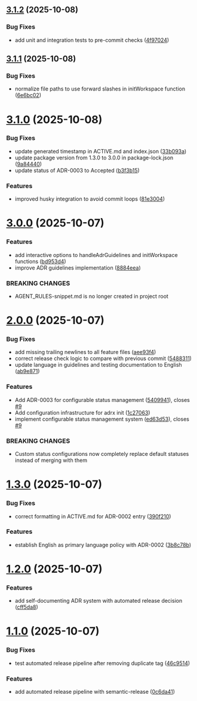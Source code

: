 ## [3.1.2](https://github.com/lordcraymen/adr-toolkit/compare/v3.1.1...v3.1.2) (2025-10-08)


### Bug Fixes

* add unit and integration tests to pre-commit checks ([4f97024](https://github.com/lordcraymen/adr-toolkit/commit/4f97024601e4b586ba87bf1b92243f8a68c13d77))

## [3.1.1](https://github.com/lordcraymen/adr-toolkit/compare/v3.1.0...v3.1.1) (2025-10-08)


### Bug Fixes

* normalize file paths to use forward slashes in initWorkspace function ([6e6bc02](https://github.com/lordcraymen/adr-toolkit/commit/6e6bc025514e1280668595840f41e42801fd773b))

# [3.1.0](https://github.com/lordcraymen/adr-toolkit/compare/v3.0.0...v3.1.0) (2025-10-08)


### Bug Fixes

* update generated timestamp in ACTIVE.md and index.json ([33b093a](https://github.com/lordcraymen/adr-toolkit/commit/33b093a1d01947ab85932249a4dc587e5c177835))
* update package version from 1.3.0 to 3.0.0 in package-lock.json ([9a84440](https://github.com/lordcraymen/adr-toolkit/commit/9a84440b0583e1989398fadd98ba3b4fe2f319c8))
* update status of ADR-0003 to Accepted ([b3f3b15](https://github.com/lordcraymen/adr-toolkit/commit/b3f3b15ce7aaf5f9ce89bbf578eaf63a660ea097))


### Features

* improved husky integration to avoid commit loops ([81e3004](https://github.com/lordcraymen/adr-toolkit/commit/81e300436f15960601986993267ffc3fa087deff))

# [3.0.0](https://github.com/lordcraymen/adr-toolkit/compare/v2.0.0...v3.0.0) (2025-10-07)


### Features

* add interactive options to handleAdrGuidelines and initWorkspace functions ([bd953d4](https://github.com/lordcraymen/adr-toolkit/commit/bd953d4f977515163be4e594a3b9681460848da9))
* improve ADR guidelines implementation ([8884eea](https://github.com/lordcraymen/adr-toolkit/commit/8884eeaf32d58d4bfe07441e69838b92c8322b05))


### BREAKING CHANGES

* AGENT_RULES-snippet.md is no longer created in project root

# [2.0.0](https://github.com/lordcraymen/adr-toolkit/compare/v1.3.0...v2.0.0) (2025-10-07)


### Bug Fixes

* add missing trailing newlines to all feature files ([aee93f4](https://github.com/lordcraymen/adr-toolkit/commit/aee93f41f923090f2bf87c691994a5b43d982294))
* correct release check logic to compare with previous commit ([5488311](https://github.com/lordcraymen/adr-toolkit/commit/548831161b167322f61f97f435692b05d892bbcb))
* update language in guidelines and testing documentation to English ([ab9e871](https://github.com/lordcraymen/adr-toolkit/commit/ab9e871b8f74fdb0d511944bc22ba102da09ba45))


### Features

* Add ADR-0003 for configurable status management ([5409941](https://github.com/lordcraymen/adr-toolkit/commit/5409941f6715d3997bfc673afacef2a696fa176a)), closes [#9](https://github.com/lordcraymen/adr-toolkit/issues/9)
* Add configuration infrastructure for adrx init ([1c27063](https://github.com/lordcraymen/adr-toolkit/commit/1c27063bca85f56e31ebee3a5eec30fd2c50ff70))
* implement configurable status management system ([ed63d53](https://github.com/lordcraymen/adr-toolkit/commit/ed63d5321cd9834a36be906472254ac5317ed5f0)), closes [#9](https://github.com/lordcraymen/adr-toolkit/issues/9)


### BREAKING CHANGES

* Custom status configurations now completely replace default statuses instead of merging with them

# [1.3.0](https://github.com/lordcraymen/adr-toolkit/compare/v1.2.0...v1.3.0) (2025-10-07)


### Bug Fixes

* correct formatting in ACTIVE.md for ADR-0002 entry ([390f210](https://github.com/lordcraymen/adr-toolkit/commit/390f210c772bb4c03b1275b2b222c1585593f9b5))


### Features

* establish English as primary language policy with ADR-0002 ([3b8c78b](https://github.com/lordcraymen/adr-toolkit/commit/3b8c78bf6a38544b06497d5ec0e5d7e6986d6492))

# [1.2.0](https://github.com/lordcraymen/adr-toolkit/compare/v1.1.0...v1.2.0) (2025-10-07)


### Features

* add self-documenting ADR system with automated release decision ([cff5da8](https://github.com/lordcraymen/adr-toolkit/commit/cff5da8cdcdd186a587e48a5f7ca13dcb7d7764c))

# [1.1.0](https://github.com/lordcraymen/adr-toolkit/compare/v1.0.0...v1.1.0) (2025-10-07)


### Bug Fixes

* test automated release pipeline after removing duplicate tag ([46c9514](https://github.com/lordcraymen/adr-toolkit/commit/46c95144f6158f692abf5a64897a9c10d2dfe745))


### Features

* add automated release pipeline with semantic-release ([0c6da41](https://github.com/lordcraymen/adr-toolkit/commit/0c6da4131e9597ec104dbd6ca413246c010dda20))
